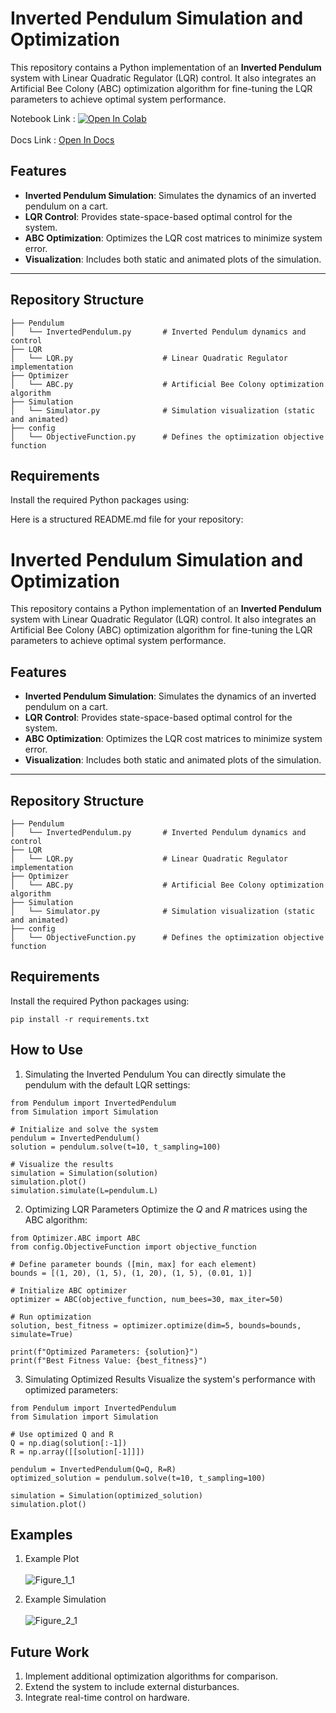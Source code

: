 # Inverted Pendulum Simulation and Optimization

This repository contains a Python implementation of an **Inverted Pendulum** system with Linear Quadratic Regulator (LQR) control. It also integrates an Artificial Bee Colony (ABC) optimization algorithm for fine-tuning the LQR parameters to achieve optimal system performance.

Notebook Link : [![Open In Colab](https://colab.research.google.com/assets/colab-badge.svg)](https://colab.research.google.com/drive/1l8WH71j43StW5f43IY9zYmzAwvvKT4El#scrollTo=tGgKr20MpEMk)
<br></br>
Docs Link : [Open In Docs](https://docs.google.com/document/d/174hLBzZ7mOxOqOj72eF2gXPY5-DPfjZsS4wJBY1b4Ow/edit?tab=t.0)

## Features
- **Inverted Pendulum Simulation**: Simulates the dynamics of an inverted pendulum on a cart.
- **LQR Control**: Provides state-space-based optimal control for the system.
- **ABC Optimization**: Optimizes the LQR cost matrices to minimize system error.
- **Visualization**: Includes both static and animated plots of the simulation.

---

## Repository Structure

```plaintext
├── Pendulum
│   └── InvertedPendulum.py       # Inverted Pendulum dynamics and control
├── LQR
│   └── LQR.py                    # Linear Quadratic Regulator implementation
├── Optimizer
│   └── ABC.py                    # Artificial Bee Colony optimization algorithm
├── Simulation
│   └── Simulator.py              # Simulation visualization (static and animated)
├── config
│   └── ObjectiveFunction.py      # Defines the optimization objective function
```

## Requirements
Install the required Python packages using:

Here is a structured README.md file for your repository:

# Inverted Pendulum Simulation and Optimization

This repository contains a Python implementation of an **Inverted Pendulum** system with Linear Quadratic Regulator (LQR) control. It also integrates an Artificial Bee Colony (ABC) optimization algorithm for fine-tuning the LQR parameters to achieve optimal system performance.

## Features
- **Inverted Pendulum Simulation**: Simulates the dynamics of an inverted pendulum on a cart.
- **LQR Control**: Provides state-space-based optimal control for the system.
- **ABC Optimization**: Optimizes the LQR cost matrices to minimize system error.
- **Visualization**: Includes both static and animated plots of the simulation.

---

## Repository Structure

```plaintext
├── Pendulum
│   └── InvertedPendulum.py       # Inverted Pendulum dynamics and control
├── LQR
│   └── LQR.py                    # Linear Quadratic Regulator implementation
├── Optimizer
│   └── ABC.py                    # Artificial Bee Colony optimization algorithm
├── Simulation
│   └── Simulator.py              # Simulation visualization (static and animated)
├── config
│   └── ObjectiveFunction.py      # Defines the optimization objective function
```

## Requirements
Install the required Python packages using:

``
pip install -r requirements.txt
``
## How to Use
1. Simulating the Inverted Pendulum
You can directly simulate the pendulum with the default LQR settings:

```
from Pendulum import InvertedPendulum
from Simulation import Simulation

# Initialize and solve the system
pendulum = InvertedPendulum()
solution = pendulum.solve(t=10, t_sampling=100)

# Visualize the results
simulation = Simulation(solution)
simulation.plot()
simulation.simulate(L=pendulum.L)
```
2. Optimizing LQR Parameters
Optimize the $Q$ and $R$ matrices using the ABC algorithm:
```
from Optimizer.ABC import ABC
from config.ObjectiveFunction import objective_function

# Define parameter bounds ([min, max] for each element)
bounds = [(1, 20), (1, 5), (1, 20), (1, 5), (0.01, 1)]

# Initialize ABC optimizer
optimizer = ABC(objective_function, num_bees=30, max_iter=50)

# Run optimization
solution, best_fitness = optimizer.optimize(dim=5, bounds=bounds, simulate=True)

print(f"Optimized Parameters: {solution}")
print(f"Best Fitness Value: {best_fitness}")
```
3. Simulating Optimized Results
Visualize the system's performance with optimized parameters:
```
from Pendulum import InvertedPendulum
from Simulation import Simulation

# Use optimized Q and R
Q = np.diag(solution[:-1])
R = np.array([[solution[-1]]])

pendulum = InvertedPendulum(Q=Q, R=R)
optimized_solution = pendulum.solve(t=10, t_sampling=100)

simulation = Simulation(optimized_solution)
simulation.plot()
```

## Examples
1. Example Plot <br></br>
   ![Figure_1_1](https://github.com/user-attachments/assets/103c8991-0edd-4569-b4c6-4ff71a5b4a78)

2. Example Simulation <br></br>
  ![Figure_2_1](https://github.com/user-attachments/assets/04aa3bfe-bf39-4315-8d8e-9042d3360ad1)

## Future Work
1. Implement additional optimization algorithms for comparison.
2. Extend the system to include external disturbances.
3. Integrate real-time control on hardware.
